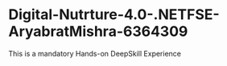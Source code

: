 # Digital-Nutrture-4.0-.NETFSE-AryabratMishra-6364309
This is a mandatory Hands-on DeepSkill Experience
